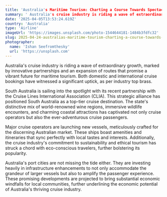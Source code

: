 ```yaml
---
title: 'Australia's Maritime Tourism: Charting a Course Towards Spectacular Growth'
summary: ' Australia's cruise industry is riding a wave of extraordinary growth, marked by innovative partnerships and an expansion of routes that promise a vib...'
date: '2025-04-05T13:53:24.619Z'
country: 'Australia'
type: 'Airline'
imageUrl: 'https://images.unsplash.com/photo-1544644181-1484b3fdfc32'
slug: 2025-04-24-australias-maritime-tourism-charting-a-course-towards-spectacular-growth
photographer:
  name: 'Ishan Seefromthesky'
  url: 'https://unsplash.com'
---
```


Australia's cruise industry is riding a wave of extraordinary growth, marked by innovative partnerships and an expansion of routes that promise a vibrant future for maritime tourism. Both domestic and international cruise bookings have witnessed a significant uptick, as per industry top brass.

South Australia is sailing into the spotlight with its recent partnership with the Cruise Lines International Association (CLIA). This strategic alliance has positioned South Australia as a top-tier cruise destination. The state's distinctive mix of world-renowned wine regions, immersive wildlife encounters, and charming coastal attractions has captivated not only cruise operators but also the ever-adventurous cruise passengers.

Major cruise operators are launching new vessels, meticulously crafted for the discerning Australian market. These ships boast amenities and itineraries that sync perfectly with local tastes and interests. Additionally, the cruise industry's commitment to sustainability and ethical tourism has struck a chord with eco-conscious travelers, further bolstering its popularity.

Australia's port cities are not missing the tide either. They are investing heavily in infrastructure enhancements to not only accommodate the grandeur of larger vessels but also to amplify the passenger experience. These promising developments are projected to bring substantial economic windfalls for local communities, further underlining the economic potential of Australia's thriving cruise industry.